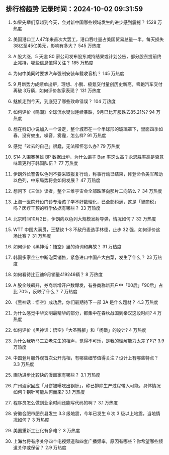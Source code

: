 
## 排行榜趋势 记录时间：2024-10-02 09:31:59
  
  1. 如果先辈们穿越到今天，会对新中国哪些领域发生的进步感到震撼？ 1528 万热度
    
  2. 美国港口工人47年来首次大罢工，港口吞吐量占美国贸易总量一半，每天损失38亿至45亿美元，影响有多大？ 545 万热度
    
  3. A 股大涨，5 天逾 80 家公司发布股东减持结果或计划公告，部分股东提前终止减持，哪些信息值得关注？ 185 万热度
    
  4. 为何中美同时要求汽车强制安装车载收音机？ 145 万热度
    
  5. 9 月新势力成绩单出炉，理想、小鹏、极氪交付量创历史新高，零跑汽车交付再破 3万辆，如何评价各家表现？ 131 万热度
    
  6. 魅族走到今天，到底犯了哪些致命错误？ 104 万热度
    
  7. 如何评价《鸣潮》全球流水疑似连续暴跌，9月已比开服跌去85.21%? 94 万热度
    
  8. 想在科幻小说加入一个设定，整个城市在一个半球形的玻璃罩下，里面四季如春，没有蚊虫，噪音，雾霾，怎么样? 91 万热度
    
  9. 感觉「过去的自己」很蠢，无法释怀怎么办? 79 万热度
    
  10. S14 入围赛英雄 BP 数据出炉，为什么蝎子 Ban 率这么高？永恩胜率高是否意味着更利于韩国队伍？ 77 万热度
    
  11. 伊朗外长警告以色列不要采取报复行动，称事行动已结束，拜登命令美军帮助以色列，中东局势将会如何发展？ 47 万热度
    
  12. 想问下《三体》读者，整个三维宇宙会全部跌落向那片二向箔么？ 34 万热度
    
  13. 上海一医院开设门诊专治孩子学不好数理化，已全部约满，这是「智商税」吗？医疗干预的科学依据有哪些？ 33 万热度
    
  14. 北京时间10月2日，伊朗向以色列大规模发射导弹，情况如何？ 32 万热度
    
  15. WTT 中国大满贯，王楚钦 1-3 不敌丹麦选手林德，止步 32 强，如何评价这场比赛？ 31 万热度
    
  16. 如何评价《黑神话：悟空》里的诗词和典故？ 31 万热度
    
  17. 韩国多家企业中断泡菜销售，紧急进口中国产大白菜，发生了什么？ 23 万热度
    
  18. 如何看待比亚迪9月销量419246辆？ 8 万热度
    
  19. A 股全线飙升，券商新增开户数爆发，有券商称新开户中「00后」「90后」占比 70%，反映了什么？ 7 万热度
    
  20. 《黑神话：悟空》成功后，你们最期待下一部 3A 是什么题材？ 4.3 万热度
    
  21. 为什么感觉中华文明最精华的部分，都集中在春秋战国到秦汉这段时间? 4 万热度
    
  22. 如何评价《黑神话：悟空》「大圣残躯」和「杨戬」的设计? 4 万热度
    
  23. 为什么我听马三立老先生的相声，觉得不可乐，是我的理解能力太差了吗? 3.9 万热度
    
  24. 中国登月服外观首次公开亮相，有哪些细节值得关注？设计上有哪些特点？ 3.3 万热度
    
  25. 画功进步比较快的漫画家有哪些？ 3.1 万热度
    
  26. 广州酒家回应「月饼被曝吃出钢针」，称已排除生产过程带入可能，具体情况如何？钢针可能从何而来? 3.1 万热度
    
  27. 程序员怎么做到业余时间还能写代码的啊？ 3.1 万热度
    
  28. 安徽合肥市肥东县发生 3.3 级地震，今年已发生 6 次 3 级以上地震，当地情况如何？ 3 万热度
    
  29. 美国重新工业化有多难？ 3 万热度
    
  30. 上海台将有序关停四个电视频道和四套广播频率，原因有哪些？你希望哪些频道关停或保留？ 2.9 万热度
    